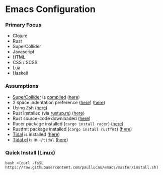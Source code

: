 # Emacs Configuration
### Primary Focus
- Clojure
- Rust
- SuperCollider
- Javascript
- HTML
- CSS / SCSS
- Lua
- Haskell

### Assumptions
- <a href="https://github.com/supercollider/supercollider/">SuperCollider</a> is <a href="http://paullucas.github.io/2016/Supercollider-on-Ubuntu-16.04.html">compiled</a>  (<a href="https://github.com/paullucas/emacs/blob/master/init.el#L138">here</a>)
- 2 space indentation preference (<a href="https://github.com/paullucas/emacs/blob/master/init.el#L194">here</a>) (<a href="https://github.com/paullucas/emacs/blob/master/init.el#L201">here</a>)
- Using Zsh (<a href="https://github.com/paullucas/emacs/blob/master/init.el#L123">here</a>)
- Rust installed (via <a href="https://www.rustup.rs/">rustup.rs</a>) (<a href="https://github.com/paullucas/emacs/blob/master/init.el#L268">here</a>)
- Rust source-code downloaded (<a href="https://github.com/paullucas/emacs/blob/master/init.el#L269">here</a>)
- Racer package installed (```cargo install racer```) (<a href="https://github.com/paullucas/emacs/blob/master/init.el#L268">here</a>)
- Rustfmt package installed (```cargo install rustfmt```) (<a href="https://github.com/paullucas/emacs/blob/master/init.el#L277">here</a>)
- <a href="http://tidalcycles.org/">Tidal</a> is installed (<a href="https://github.com/paullucas/emacs/blob/master/init.el#L142">here</a>)
- <a href="https://github.com/tidalcycles/Tidal/blob/master/tidal.el">Tidal.el</a> is in ```~/tidal``` (<a href="https://github.com/paullucas/emacs/blob/master/init.el#L143">here</a>)

### Quick Install (Linux)
```bash <(curl -fsSL https://raw.githubusercontent.com/paullucas/emacs/master/install.sh)```
